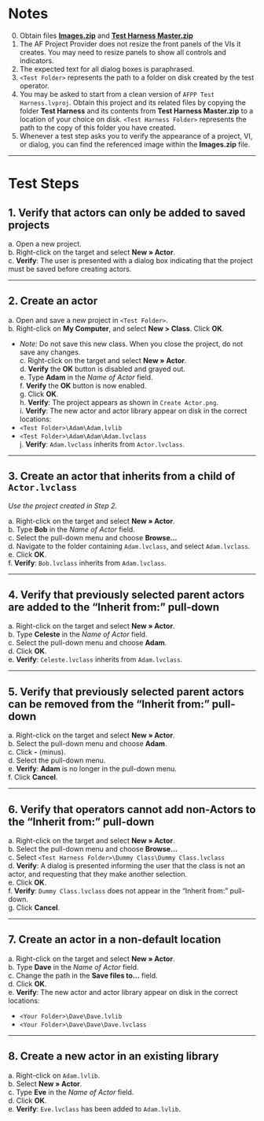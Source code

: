 # Notes

0. Obtain files **[Images.zip](Images.zip)** and **[Test Harness Master.zip](<Test Harness Master.zip>)**
1. The AF Project Provider does not resize the front panels of the VIs it creates. You may need to resize panels to show all controls and indicators.
2. The expected text for all dialog boxes is paraphrased.
3. `<Test Folder>` represents the path to a folder on disk created by the test operator.
4. You may be asked to start from a clean version of `AFPP Test Harness.lvproj`. Obtain this project and its related files by copying the folder **Test Harness** and its contents from **Test Harness Master.zip** to a location of your choice on disk. `<Test Harness Folder>` represents the path to the copy of this folder you have created.
5. Whenever a test step asks you to verify the appearance of a project, VI, or dialog, you can find the referenced image within the **Images.zip** file.

---

# Test Steps

## 1. Verify that actors can only be added to saved projects

a. Open a new project.  
b. Right-click on the target and select **New » Actor**.  
c. **Verify**: The user is presented with a dialog box indicating that the project must be saved before creating actors.

---

## 2. Create an actor

a. Open and save a new project in `<Test Folder>`.  
b. Right-click on **My Computer**, and select **New > Class**. Click **OK**.  
   - *Note:* Do not save this new class. When you close the project, do not save any changes.  
c. Right-click on the target and select **New » Actor**.  
d. **Verify** the **OK** button is disabled and grayed out.  
e. Type **Adam** in the *Name of Actor* field.  
f. **Verify** the **OK** button is now enabled.  
g. Click **OK**.  
h. **Verify**: The project appears as shown in `Create Actor.png`.  
i. **Verify**: The new actor and actor library appear on disk in the correct locations:  
   - `<Test Folder>\Adam\Adam.lvlib`  
   - `<Test Folder>\Adam\Adam\Adam.lvclass`  
j. **Verify**: `Adam.lvclass` inherits from `Actor.lvclass`.

---

## 3. Create an actor that inherits from a child of `Actor.lvclass`

*Use the project created in Step 2.*

a. Right-click on the target and select **New » Actor**.  
b. Type **Bob** in the *Name of Actor* field.  
c. Select the pull-down menu and choose **Browse…**  
d. Navigate to the folder containing `Adam.lvclass`, and select `Adam.lvclass`.  
e. Click **OK**.  
f. **Verify**: `Bob.lvclass` inherits from `Adam.lvclass`.

---

## 4. Verify that previously selected parent actors are added to the “Inherit from:” pull-down

a. Right-click on the target and select **New » Actor**.  
b. Type **Celeste** in the *Name of Actor* field.  
c. Select the pull-down menu and choose **Adam**.  
d. Click **OK**.  
e. **Verify**: `Celeste.lvclass` inherits from `Adam.lvclass`.

---

## 5. Verify that previously selected parent actors can be removed from the “Inherit from:” pull-down

a. Right-click on the target and select **New » Actor**.  
b. Select the pull-down menu and choose **Adam**.  
c. Click **-** (minus).  
d. Select the pull-down menu.  
e. **Verify**: **Adam** is no longer in the pull-down menu.  
f. Click **Cancel**.

---

## 6. Verify that operators cannot add non-Actors to the “Inherit from:” pull-down

a. Right-click on the target and select **New » Actor**.  
b. Select the pull-down menu and choose **Browse…**  
c. Select `<Test Harness Folder>\Dummy Class\Dummy Class.lvclass`  
d. **Verify**: A dialog is presented informing the user that the class is not an actor, and requesting that they make another selection.  
e. Click **OK**.  
f. **Verify**: `Dummy Class.lvclass` does not appear in the “Inherit from:” pull-down.  
g. Click **Cancel**.

---

## 7. Create an actor in a non-default location

a. Right-click on the target and select **New » Actor**.  
b. Type **Dave** in the *Name of Actor* field.  
c. Change the path in the **Save files to…** field.  
d. Click **OK**.  
e. **Verify**: The new actor and actor library appear on disk in the correct locations:  
   - `<Your Folder>\Dave\Dave.lvlib`  
   - `<Your Folder>\Dave\Dave\Dave.lvclass`

---

## 8. Create a new actor in an existing library

a. Right-click on `Adam.lvlib`.  
b. Select **New » Actor**.  
c. Type **Eve** in the *Name of Actor* field.  
d. Click **OK**.  
e. **Verify**: `Eve.lvclass` has been added to `Adam.lvlib`.